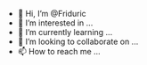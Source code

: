 - 👋 Hi, I’m @Friduric
- 👀 I’m interested in ...
- 🌱 I’m currently learning ...
- 💞️ I’m looking to collaborate on ...
- 📫 How to reach me ...

<!---
Friduric/Friduric is a ✨ special ✨ repository because its `README.md` (this file) appears on your GitHub profile.
You can click the Preview link to take a look at your changes.
--->
